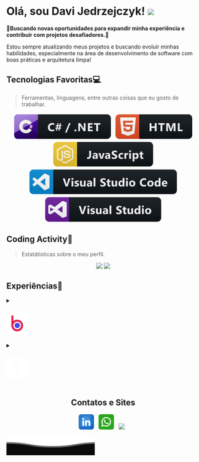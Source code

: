<h1 align="left" id="macropower-title">Olá, sou Davi Jedrzejczyk! <img src="https://media.giphy.com/media/hvRJCLFzcasrR4ia7z/giphy.gif" width="25px"></h1>

<p><b>👀Buscando novas oportunidades para expandir minha experiência e contribuir com projetos desafiadores.👀</b></p>
<p>Estou sempre atualizando meus projetos e buscando evoluir minhas habilidades, especialmente na área de desenvolvimento de software com boas práticas e arquitetura limpa!</p>

<h2 align="left" id="macropower-tech">Tecnologias Favoritas💻</h2>

> Ferramentas, linguagens, entre outras coisas que eu gosto de trabalhar.
<p align="center">
  <!-- For more icons please follow  https://github.com/MikeCodesDotNET/ColoredBadges -->
  <img src="svg/csharp_dotnet.svg" alt="cshaasdrp" style="vertical-align:top; margin:4px">
  <img src="https://raw.githubusercontent.com/8bithemant/8bithemant/master/svg/dev/languages/html.svg" alt="html" style="vertical-align:top; margin:4px">    
  <img src="https://raw.githubusercontent.com/8bithemant/8bithemant/master/svg/dev/languages/js.svg" alt="js" style="vertical-align:top; margin:4px">
  <img src="https://raw.githubusercontent.com/8bithemant/8bithemant/master/svg/dev/tools/visualstudio_code.svg" alt="vscode" style="vertical-align:top; margin:4px">
  <img src="svg/visualstudio.svg" alt="visual studio" style="vertical-align:top; margin:4px">
</p>

<h2 align="left">Coding Activity👾</h2>

> Estatátisticas sobre o meu perfil.

<p align="center" >
  <img  src="https://github-readme-stats.vercel.app/api?username=DaviJedrzejczyk&&show_icons=true&theme=monokai"/>
  <img src="https://github-readme-stats.vercel.app/api/top-langs?username=DaviJedrzejczyk&layout=compact&theme=monokai">
</p>

<h2>Experiências💼</h2>
<details>
  <summary><h3><img src="svg/benner.png" alt="Benner Sistmeas" height="56"></h3></summary>
    <p><b>Cargo: Programador Trainee</b></p>
    <p>Trabalhei na Benner em 2023 a 2024. Com o C# sendo a principal linguagem usávamos o .NET Framework 4.7.8 para desenovlvimento WEB, e com Delphi 10 usado para desenovlvimento do sistema desktop. Comecei com pair-programming para adaptação e depois de 3 meses comecei atuar solo e tive grandes resultados passando pelo periodo de experiência e pelos 6 meses de apadrinhado. Sobre questão de arquitetura pude aprender muito conversando com arquitetos e estudando sobre a própria arquitetura da Benner, o sistema que atuei era monolítico, apliquei padrões como SOLID, TDD e DDD. A empresa valoriza uma base forte de Clean Code, utilizando ferramentas como SonarQube para garantir a qualidade do código e revisões rigorosas de Merge Requests (MRs), utilizando o Jenkins.
    </p>
</details>

<details>
  <summary><h3><img src="svg/senior.png" alt="Senior Sistmeas" height="56"></h3></summary>
    <p><b>Cargo: Estágiario</b></p>
    <p>
      Estagiei por 3 meses na Senior Sistemas, onde participei de um programa de capacitação para concorrer a vagas dentro da Senior. Nesse tempo tive a oportunidade de crescer e experenciar como funciona os processos de desenvolvimento e como aplica-los a modo Senior de ser, criando projetos do zero e entendendo melhor as tecnologias de mercado e principalmente tecnologias próprias da Senior. Utilzando do Java como principal linguagem, não houve problema em adaptação para essa stack. Por esse breve momento pude aprender como funciona microsserviços que a Senior optou por utilizar em seus sistemas, e assim como em outra experiência utilizam muito do TDD e DDD para o desenvolvimento, para o TDD foi utilizado a tecnologia mais comum do mercado JUnit, e para manter o padrão DDD utilizávamos tecnologias da Senior assim o código gerado nos fazia ter uma arquitetura muito bem padronizada e mantendo o MVC (Model-View-Controller) na construção das APIs. Fomos desafiados a fazer projetos inovadores, cada um com sua ideia e encorajados a por em prática com as tecnologias da Senior. Para termos uma boa interface nas apresentações usávamos do Angular na sua versão 9, que era a versão compátivel com o FrontEnd Generator da Senior, por mais que seja um gerador de códigos isso ainda nos possibilitava de moldar e construir os nossos códigos a forma que quiséssemos.  
    </p>
</details>

<h2 align="center">Contatos e Sites</h1>
<p align="center">
  <a href="https://www.linkedin.com/in/davi-jedrzejczyk-03b22a245/"><img height="40" src="svg/linkedinQuadrado.png"></a>&nbsp;&nbsp;
  <a href=""><img height="40" src="svg/whatsapp.png"></a>&nbsp;&nbsp;
  <a href="https://davijedrzejczyk.github.io/PortifolioAngular/"><img height="40" src="svg/favicon.ico"></a>&nbsp;&nbsp;
</p>

<p>
  <img src="svg/Bottom.svg">
</p>
